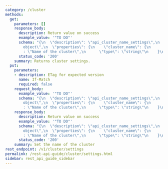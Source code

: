 ```yaml
---
category: /cluster
methods:
  get:
    parameters: []
    response_body:
      description: Return value on success
      example_value: '"TO DO"'
      schema: "{\n  \"description\": \"api_cluster_name_settings\",\n  \"type\": \"\
        object\",\n  \"properties\": {\n    \"cluster_name\": {\n      \"description\"\
        : \"Name of the cluster\",\n      \"type\": \"string\"\n    }\n  }\n}"
      status_code: '200'
    summary: Returns cluster settings.
  put:
    parameters:
    - description: ETag for expected version
      name: If-Match
      required: false
    request_body:
      example_value: '"TO DO"'
      schema: "{\n  \"description\": \"api_cluster_name_settings\",\n  \"type\": \"\
        object\",\n  \"properties\": {\n    \"cluster_name\": {\n      \"description\"\
        : \"Name of the cluster\",\n      \"type\": \"string\"\n    }\n  }\n}"
    response_body:
      description: Return value on success
      example_value: '"TO DO"'
      schema: "{\n  \"description\": \"api_cluster_name_settings\",\n  \"type\": \"\
        object\",\n  \"properties\": {\n    \"cluster_name\": {\n      \"description\"\
        : \"Name of the cluster\",\n      \"type\": \"string\"\n    }\n  }\n}"
      status_code: '200'
    summary: Set the name of the cluster
rest_endpoint: /v1/cluster/settings
permalink: /rest-api-guide/cluster/settings.html
sidebar: rest_api_guide_sidebar
---
```

